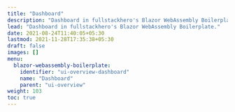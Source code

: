 ```yaml
---
title: "Dashboard"
description: "Dashboard in fullstackhero's Blazor WebAssembly Boilerplate."
lead: "Dashboard in fullstackhero's Blazor WebAssembly Boilerplate."
date: 2021-08-24T11:40:05+05:30
lastmod: 2021-11-28T17:35:38+05:30
draft: false
images: []
menu:
  blazor-webassembly-boilerplate:
    identifier: "ui-overview-dashboard"
    name: "Dashboard"
    parent: "ui-overview"
weight: 103
toc: true
---
```



